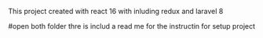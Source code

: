 
This project created with react 16 with inluding redux and laravel 8 


#open both folder thre is includ a read me for the instructin for setup project 

